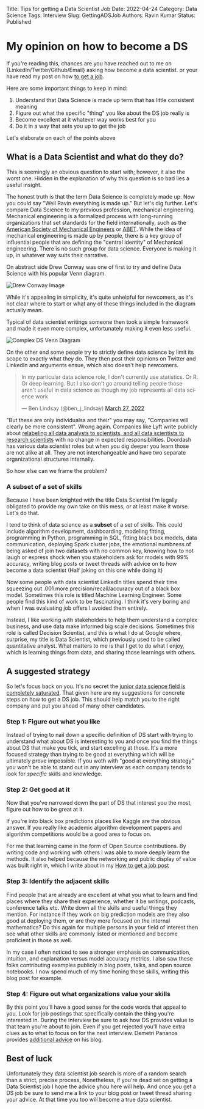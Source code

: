 Title: Tips for getting a Data Scientist Job
Date: 2022-04-24
Category: Data Science
Tags: Interview
Slug: GettingADSJob
Authors: Ravin Kumar
Status: Published

# My opinion on how to become a DS

If you're reading this, chances are you have reached out to me on {LinkedIn/Twitter/Github/Email} asking how become a data scientist. 
or your have read my post on how [to get a job]({filename}../Life/GettingAJob.md).

Here are some important things to keep in mind:

1. Understand that Data Science is made up term that has little consistent meaning
2. Figure out what the specific "thing" you like about the DS job really is
3. Become excellent at it whatever way works best for you
4. Do it in a way that sets you up to get the job

Let's elaborate on each of the points above

## What is a Data Scientist and what do they do?
This is seemingly an obvious question to start with;
however, it also the worst one. 
Hidden in the explanation of why this question is so bad lies a useful insight.

The honest truth is that the term Data Science is completely made up.
Now you could say "Well Ravin everything is made up." 
But let's dig further.
Let's compare Data Science to my previous profession, mechanical engineering.
Mechanical engineering is a formalized process with long-running organizations that set standards for the field internationally,
such as the [American Society of Mechanical Engineers](https://en.wikipedia.org/wiki/American_Society_of_Mechanical_Engineers)
or [ABET](https://en.wikipedia.org/wiki/ABET).
While the idea of mechanical engineering is made up by people,
there is a key group of influential people that are defining the "central identity" of Mechanical engineering.
There is no such group for data science. 
Everyone is making it up, in whatever way suits their narrative.

On abstract side Drew Conway was one of first to try and define Data Science with his popular Venn diagram.

![Drew Conway Image](https://images.squarespace-cdn.com/content/v1/5150aec6e4b0e340ec52710a/1364352051365-HZAS3CLBF7ABLE3F5OBY/Data_Science_VD.png)

While it's appealing in simplicity, it's quite unhelpful for newcomers,
as it's not clear where to start or what any of these things included in the diagram actually mean.

Typical of data scientist writings someone then took a simple framework and made it even more complex,
unfortunately making it even less useful.

![Complex DS Venn Diagram](http://georgejmount.com/wp-content/uploads/2016/04/1d115e30-ae3b-42a5-b86f-00b97797b787-original.jpeg)

On the other end some people try to strictly define data science by limit its scope to exactly what they do.
They then post their opinions on Twitter and LinkedIn and arguments ensue,
which also doesn't help newcomers.

<blockquote class="twitter-tweet tw-align-center"><p lang="en" dir="ltr">In my particular data science role, I don&#39;t currently use statistics. Or R. Or deep learning. But I also don&#39;t go around telling people those aren&#39;t useful in data science as though my job represents all data science work</p>&mdash; Ben Lindsay (@ben_j_lindsay) <a href="https://twitter.com/ben_j_lindsay/status/1508067296115191809?ref_src=twsrc%5Etfw">March 27, 2022</a></blockquote> <script async src="https://platform.twitter.com/widgets.js" charset="utf-8"></script> 

"But these are only individualsa and their" you may say,
"Companies will clearly be more consistent".
Wrong again.
Companies like Lyft write publicly about [relabeling all data analysts to scientists, and all data scientists to research scientists](https://medium.com/@chamandy/whats-in-a-name-ce42f419d16c) with no change in expected responsibilities. 
Doordash has various data scientist roles but when you dig deeper you learn those are not alike at all.
They are not interchangeable and have two separate organizational structures internally.

So how else can we frame the problem?

### A subset of a set of skills
Because I have been knighted with the title Data Scientist
I'm legally obligated to provide my own take on this mess,
or at least make it worse. 
Let's do that.

I tend to think of data science as a **subset** of a set of skills.
This could include algorithm development, dashboarding, modeling fitting,
programming in Python,
programming in SQL, fitting black box models, 
data communication, deploying Spark cluster jobs, the emotional
numbness of being asked of join two datasets with no common key,
knowing how to not laugh or express shock when you stakeholders
ask for models with 99% accuracy,
writing blog posts or tweet threads with advice on to how become a data scientist
(Half joking on this one while doing it)

Now some people with data scientist LinkedIn titles spend their time squeezing out .001 more precision/recall/accuracy out of a black box model.
Sometimes this role is titled Machine Learning Engineer. 
Some people find this kind of work to be fascinating.
I think it's very boring and when I was evaluating job offers I avoided them entirely.

Instead, I like working with stakeholders to help them understand a complex business,
and use data make informed big scale decisions.
Sometimes this role is called Decision Scientist, and
this is what I do at Google where, surprise, my title is Data Scientist,
which previously used to be called quantitative analyst.
What matters to me is that I get to do what I enjoy,
which is learning things from data, and sharing those learnings
with others.

## A suggested strategy
So let's focus back on you.
It's no secret the
[junior data science field is completely saturated](https://vickiboykis.com/2019/02/13/data-science-is-different-now/).
That given here are my suggestions for concrete steps on how to get a DS job.
This should help match you to the right company and 
put you ahead of many other candidates.

### Step 1: Figure out what you like
Instead of trying to nail down a specific definition of DS
start with trying to understand what about DS is interesting to you
and once you find the things about DS that make you tick,
and start excelling at those. 
It's a more focused strategy than trying to be good at everything
which will be ultimately prove impossible. 
If you woth with "good at everything strategy" you won't be able to 
stand out in any interview as each company tends to look for 
*specific* skills and knowledge.

### Step 2: Get good at it
Now that you've narrowed down the part of DS that interest you the most,
figure out how to be great at it.

If you're into black box predictions places like Kaggle are the obvious answer.
If you really like academic algorithm development papers and algorithm
competitions would be a good area to focus on.

For me that learning came in the form of Open Source contributions. 
By writing code and working with others I was able to more deeply learn the methods.
It also helped because the networking and public display
of value was built right in,
which I write about in my [How to get a job post]({filename}../Life/GettingAJob.md)

### Step 3: Identify the adjacent skills
Find people that are already are excellent at what you what to learn and find places where they
share their experience, whether it be writings, podcasts, conference talks etc.
Write down all the skills and useful things they mention.
For instance if they work on big prediction models are they also good at 
deploying them, or are they more focused on the internal mathematics?
Do this again for multiple persons in your field of interest
then see what other skills are commonly listed or mentioned and become proficient in those as well.

In my case I often noticed to see a stronger emphasis on communication, intuition,
and explanation versus model accuracy metrics.
I also saw these folks contributing examples publicly in blog posts,
talks, and open source notebooks.
I now spend much of my time honing those skills, 
writing this blog post for example.

### Step 4: Figure out what organizations value your skills
By this point you'll have a good sense for the code words that appeal to you.
Look for job postings that specifically contain the thing you're interested in.
During the interview be sure to ask how DS provides value to that team you're about to join.
Even if you get rejected you'll have extra clues as to what to
focus on for the next interview.
Demetri Pananos provides [additional advice](https://dpananos.github.io/posts/2022/01/blog-post-36/) on his blog.

## Best of luck
Unfortunately they data scientist job search is more of a random search than a strict, precise process,
Nonetheless, if you're dead set on getting a Data Scientist job I hope the advice yhou here will help.
And once you get a DS job be sure to send me a link to your blog post or
tweet thread sharing your advice. 
At that time you too will become a true data scientist.


<meta name="twitter:card" content="summary_large_image">
<meta name="twitter:creator" content="@canyon289">
<meta name="twitter:title" content="Tips for getting a DS job">
<meta name="twitter:description" content="Advice for a DS Job Seeker">
<meta name="twitter:image" content="https://ravinkumar.com/images/SocialMedia/twitter/DS_Job_Card.png">